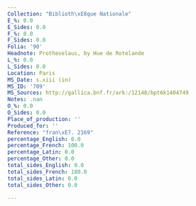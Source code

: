 ```yaml
---
Collection: "Biblioth\xE8que Nationale"
E_%: 0.0
E_Sides: 0.0
F_%: 0.0
F_Sides: 0.0
Folia: '90'
Headnote: Protheselaus, by Hue de Rotelande
L_%: 0.0
L_Sides: 0.0
Location: Paris
MS_Date: s.xiii (in)
MS_ID: '709'
MS_Sources: http://gallica.bnf.fr/ark:/12148/bpt6k1404749
Notes: .nan
O_%: 0.0
O_Sides: 0.0
Place_of_production: ''
Produced_for: ''
Reference: "fran\xE7. 2169"
percentage_English: 0.0
percentage_French: 100.0
percentage_Latin: 0.0
percentage_Other: 0.0
total_sides_English: 0.0
total_sides_French: 180.0
total_sides_Latin: 0.0
total_sides_Other: 0.0

---
```

